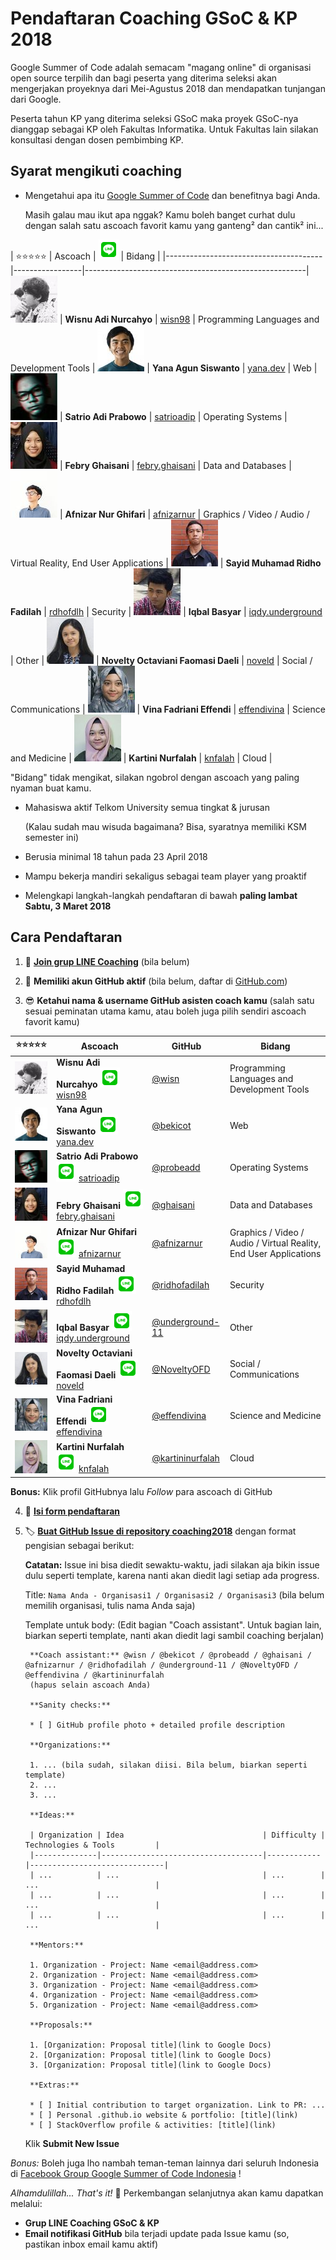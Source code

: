 # Pendaftaran Coaching GSoC & KP 2018

Google Summer of Code adalah semacam "magang online" di organisasi open source terpilih dan bagi peserta yang diterima seleksi akan mengerjakan proyeknya dari Mei-Agustus 2018 dan mendapatkan tunjangan dari Google.

Peserta tahun KP yang diterima seleksi GSoC maka proyek GSoC-nya dianggap sebagai KP oleh Fakultas Informatika. Untuk Fakultas lain silakan konsultasi dengan dosen pembimbing KP.

## Syarat mengikuti coaching

* Mengetahui apa itu [Google Summer of Code](/) dan benefitnya bagi Anda.

  Masih galau mau ikut apa nggak? Kamu boleh banget curhat dulu dengan salah satu ascoach favorit kamu yang ganteng² dan cantik² ini...
  
| ⭐⭐⭐⭐⭐                       | Ascoach            | ![LINE](icons8-line-32.png) | Bidang                                                | 
|---------------------------------------|-----------------|-------------------------------------------------------|
![ascoach](telkomuniversity-2018/wisn75.jpg) | **Wisnu Adi Nurcahyo** | [wisn98](https://line.me/ti/p/wisn98) | Programming Languages and Development Tools |
![ascoach](telkomuniversity-2018/bekicot75.jpg) | **Yana Agun Siswanto** | [yana.dev](https://line.me/ti/p/yana.dev) | Web |
![ascoach](telkomuniversity-2018/probeadd75.jpg) | **Satrio Adi Prabowo** | [satrioadip](https://line.me/ti/p/satrioadip) | Operating Systems |
![ascoach](telkomuniversity-2018/ghaisani75.jpg) | **Febry Ghaisani** | [febry.ghaisani](https://line.me/ti/p/febry.ghaisani) | Data and Databases |
![ascoach](telkomuniversity-2018/afnizarnur75.jpg) | **Afnizar Nur Ghifari** | [afnizarnur](https://line.me/ti/p/afnizarnur) | Graphics / Video / Audio / Virtual Reality, End User Applications |
![ascoach](telkomuniversity-2018/ridhofadilah75.jpg) | **Sayid Muhamad Ridho Fadilah** | [rdhofdlh](https://line.me/ti/p/rdhofdlh) | Security |
![ascoach](telkomuniversity-2018/underground-1175.jpg) | **Iqbal Basyar** | [iqdy.underground](https://line.me/ti/p/iqdy.underground) | Other |
![ascoach](telkomuniversity-2018/NoveltyOFD75.jpg) | **Novelty Octaviani Faomasi Daeli** | [noveld](https://line.me/ti/p/noveld) | Social / Communications |
![ascoach](telkomuniversity-2018/effendivina75.jpg) | **Vina Fadriani Effendi** | [effendivina](https://line.me/ti/p/effendivina) | Science and Medicine |
![ascoach](telkomuniversity-2018/kartininurfalah75.jpg) | **Kartini Nurfalah** | [knfalah](https://line.me/ti/p/knfalah) | Cloud |
  
   "Bidang" tidak mengikat, silakan ngobrol dengan ascoach yang paling nyaman buat kamu.
   
* Mahasiswa aktif Telkom University semua tingkat & jurusan

  (Kalau sudah mau wisuda bagaimana? Bisa, syaratnya memiliki KSM semester ini)

* Berusia minimal 18 tahun pada 23 April 2018
* Mampu bekerja mandiri sekaligus sebagai team player yang proaktif
* Melengkapi langkah-langkah pendaftaran di bawah **paling lambat Sabtu, 3 Maret 2018**

## Cara Pendaftaran

1. 💬 **[Join grup LINE Coaching](https://line.me/ti/g/-t_sKxNHNu)** (bila belum)
     
2. 🧐 **Memiliki akun GitHub aktif** (bila belum, daftar di [GitHub.com](https://github.com))

3. 😎 **Ketahui nama & username GitHub asisten coach kamu** (salah satu sesuai peminatan utama kamu, atau boleh juga pilih sendiri ascoach favorit kamu)

| ⭐⭐⭐⭐⭐                            | Ascoach            | GitHub                                | Bidang                                                | 
|---------------------------------------|-----------------|---------------------------------------|-------------------------------------------------------|
![ascoach](telkomuniversity-2018/wisn75.jpg) | **Wisnu Adi Nurcahyo** ![LINE](icons8-line-32.png) [wisn98](https://line.me/ti/p/wisn98) | [@wisn](https://github.com/wisn) | Programming Languages and Development Tools |
![ascoach](telkomuniversity-2018/bekicot75.jpg) | **Yana Agun Siswanto** ![LINE](icons8-line-32.png) [yana.dev](https://line.me/ti/p/yana.dev)  | [@bekicot](https://github.com/bekicot) | Web |
![ascoach](telkomuniversity-2018/probeadd75.jpg) | **Satrio Adi Prabowo**  ![LINE](icons8-line-32.png) [satrioadip](https://line.me/ti/p/satrioadip) | [@probeadd](https://github.com/probeadd) | Operating Systems |
![ascoach](telkomuniversity-2018/ghaisani75.jpg) | **Febry Ghaisani** ![LINE](icons8-line-32.png) [febry.ghaisani](https://line.me/ti/p/febry.ghaisani) | [@ghaisani](https://github.com/ghaisani) | Data and Databases |
![ascoach](telkomuniversity-2018/afnizarnur75.jpg) | **Afnizar Nur Ghifari** ![LINE](icons8-line-32.png) [afnizarnur](https://line.me/ti/p/afnizarnur) | [@afnizarnur](https://github.com/afnizarnur) | Graphics / Video / Audio / Virtual Reality, End User Applications |
![ascoach](telkomuniversity-2018/ridhofadilah75.jpg) | **Sayid Muhamad Ridho Fadilah** ![LINE](icons8-line-32.png) [rdhofdlh](https://line.me/ti/p/rdhofdlh) | [@ridhofadilah](https://github.com/ridhofadilah) | Security |
![ascoach](telkomuniversity-2018/underground-1175.jpg) | **Iqbal Basyar** ![LINE](icons8-line-32.png) [iqdy.underground](https://line.me/ti/p/iqdy.underground) | [@underground-11](https://github.com/underground-11) | Other |
![ascoach](telkomuniversity-2018/NoveltyOFD75.jpg) | **Novelty Octaviani Faomasi Daeli** ![LINE](icons8-line-32.png) [noveld](https://line.me/ti/p/noveld) | [@NoveltyOFD](https://github.com/NoveltyOFD) | Social / Communications |
![ascoach](telkomuniversity-2018/effendivina75.jpg) | **Vina Fadriani Effendi** ![LINE](icons8-line-32.png) [effendivina](https://line.me/ti/p/effendivina) | [@effendivina](https://github.com/effendivina) | Science and Medicine |
![ascoach](telkomuniversity-2018/kartininurfalah75.jpg) | **Kartini Nurfalah** ![LINE](icons8-line-32.png) [knfalah](https://line.me/ti/p/knfalah) | [@kartininurfalah](https://github.com/kartininurfalah) | Cloud |
   
   **Bonus:** Klik profil GitHubnya lalu _Follow_ para ascoach di GitHub

4. 📜 **[Isi form pendaftaran](https://goo.gl/forms/6FZJHMid74SEmWi93)**

5. 🏷 **[Buat GitHub Issue di repository coaching2018](https://github.com/gsocindonesia/coaching2018/issues/new)** dengan format pengisian sebagai berikut:

   **Catatan:** Issue ini bisa diedit sewaktu-waktu, jadi silakan aja bikin issue dulu seperti template, karena nanti akan diedit lagi setiap ada progress.

   Title: `Nama Anda - Organisasi1 / Organisasi2 / Organisasi3` (bila belum memilih organisasi, tulis nama Anda saja)
   
   Template untuk body: (Edit bagian "Coach assistant". Untuk bagian lain, biarkan seperti template, nanti akan diedit lagi sambil coaching berjalan)
   
        **Coach assistant:** @wisn / @bekicot / @probeadd / @ghaisani / @afnizarnur / @ridhofadilah / @underground-11 / @NoveltyOFD / @effendivina / @kartininurfalah
        (hapus selain ascoach Anda)

        **Sanity checks:**

        * [ ] GitHub profile photo + detailed profile description

        **Organizations:**

        1. ... (bila sudah, silakan diisi. Bila belum, biarkan seperti template)
        2. ...
        3. ...

        **Ideas:**

        | Organization | Idea                               | Difficulty | Technologies & Tools         |
        |--------------|------------------------------------|------------|------------------------------|
        | ...          | ...                                | ...        | ...                          |
        | ...          | ...                                | ...        | ...                          |
        | ...          | ...                                | ...        | ...                          |

        **Mentors:**

        1. Organization - Project: Name <email@address.com>
        2. Organization - Project: Name <email@address.com>
        3. Organization - Project: Name <email@address.com>
        4. Organization - Project: Name <email@address.com>
        5. Organization - Project: Name <email@address.com>

        **Proposals:**

        1. [Organization: Proposal title](link to Google Docs)
        2. [Organization: Proposal title](link to Google Docs)
        3. [Organization: Proposal title](link to Google Docs)

        **Extras:**

        * [ ] Initial contribution to target organization. Link to PR: ...
        * [ ] Personal .github.io website & portfolio: [title](link)
        * [ ] StackOverflow profile & activities: [title](link)

   Klik **Submit New Issue**

_Bonus:_ Boleh juga lho nambah teman-teman lainnya dari seluruh Indonesia di [Facebook Group Google Summer of Code Indonesia](https://www.facebook.com/groups/gsoc.indonesia) !

_Alhamdulillah... That's it!_ 🎉 Perkembangan selanjutnya akan kamu dapatkan melalui:

* **Grup LINE Coaching GSoC & KP**
* **Email notifikasi GitHub** bila terjadi update pada Issue kamu (so, pastikan inbox email kamu aktif)
